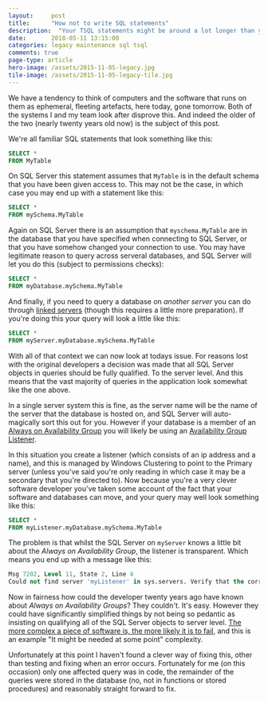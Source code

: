 ```yaml
---
layout: 	post
title:  	"How not to write SQL statements"
description:  "Your TSQL statements might be around a lot longer than you expect..."
date:   	2018-05-11 13:15:00
categories: legacy maintenance sql tsql
comments: true
page-type: article
hero-image: /assets/2015-11-05-legacy.jpg
tile-image: /assets/2015-11-05-legacy-tile.jpg
---
```


We have a tendency to think of computers and the software that runs on them as ephemeral, fleeting artefacts, here today, gone tomorrow. Both of the systems I and my team look after disprove this. And indeed the older of the two (nearly twenty years old now) is the subject of this post.

We're all familiar SQL statements that look something like this:

```SQL
SELECT *
FROM MyTable
```

On SQL Server this statement assumes that `MyTable` is in the default schema that you have been given access to. This may not be the case, in which case you may end up with a statement like this:

```SQL
SELECT *
FROM mySchema.MyTable
```

Again on SQL Server there is an assumption that `myschema.MyTable` are in the database that you have specified when connecting to SQL Server, or that you have somehow changed your connection to use. You may have legitimate reason to query across serveral databases, and SQL Server will let you do this (subject to permissions checks):

```SQL
SELECT *
FROM myDatabase.mySchema.MyTable
```

And finally, if you need to query a database on _another server_ you can do through [linked servers](https://docs.microsoft.com/en-us/sql/relational-databases/linked-servers/create-linked-servers-sql-server-database-engine?view=sql-server-2017) (though this requires a little more preparation). If you're doing this your query will look a little like this:

```SQL
SELECT *
FROM myServer.myDatabase.mySchema.MyTable
```

With all of that context we can now look at todays issue. For reasons lost with the original developers a decision was made that all SQL Server objects in queries should be fully qualified. To the server level. And this means that the vast majority of queries in the application look somewhat like the one above.

In a single server system this is fine, as the server name will be the name of the server that the database is hosted on, and SQL Server will auto-magically sort this out for you. However if your database is a member of an [Always on Availability Group](https://docs.microsoft.com/en-us/sql/database-engine/availability-groups/windows/overview-of-always-on-availability-groups-sql-server?view=sql-server-2017) you will likely be using an [Availability Group Listener](https://docs.microsoft.com/en-us/sql/database-engine/availability-groups/windows/create-or-configure-an-availability-group-listener-sql-server?view=sql-server-2017).

In this situation you create a listener (which consists of an ip address and a name), and this is managed by Windows Clustering to point to the Primary server (unless you've said you're only reading in which case it may be a secondary that you're directed to). Now because you're a very clever software developer you've taken some account of the fact that your software and databases can move, and your query may well look something like this:

```SQL
SELECT *
FROM myListener.myDatabase.mySchema.MyTable
```

The problem is that whilst the SQL Server on `myServer` knows a little bit about the _Always on Availability Group_, the listener is transparent. Which means you end up with a message like this:

```SQL
Msg 7202, Level 11, State 2, Line 4
Could not find server 'myListener' in sys.servers. Verify that the correct server name was specified. If necessary, execute the stored procedure sp_addlinkedserver to add the server to sys.servers.
```

Now in fairness how could the developer twenty years ago have known about _Always on Availability Groups_? They couldn't. It's easy. However they could have significantly simplified things by not being so pedantic as insisting on qualifying all of the SQL Server objects to server level. [The more complex a piece of software is, the more likely it is to fail](https://www.computerworld.com/article/2550521/enterprise-applications/the-no--1-cause-of-it-failure--complexity.html), and this is an example "It might be needed at some point" complexity.

Unfortunately at this point I haven't found a clever way of fixing this, other than testing and fixing when an error occurs. Fortunately for me (on this occasion) only one affected query was in code, the remainder of the queries were stored in the database (no, not in functions or stored procedures) and reasonably straight forward to fix.
